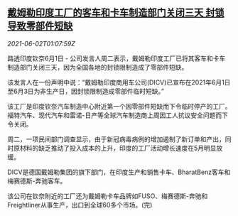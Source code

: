 <!--1622597463000-->
[戴姆勒印度工厂的客车和卡车制造部门关闭三天 封锁导致零部件短缺](https://cn.reuters.com/article/daimler-india-0601-tues-idCNKCS2DE02F)
------

<div><i>2021-06-02T01:07:59Z</i></div><p>路透印度钦奈6月1日 - 公司发言人周二表示，戴姆勒印度工厂已将其客车和卡车制造部门关闭三天，因为全国各地的封锁限制造成了零部件短缺。</p><p>该发言人在一份声明中说：“戴姆勒印度商用车公司(DICV)已宣布在2021年6月1日至6月3日为非生产日，因封锁限制造成零部件临时短缺。”</p><p>该工厂是印度钦奈汽车制造中心附近第一个因零部件短缺而下令临时停产的工厂。福特汽车、现代汽车和雷诺-日产等全球汽车制造商上周因工人抗议安全问题而下令关闭。</p><p>周二，一项民间部门调查显示，由于新冠病毒病例的增加遏制了新订单和产出，同时原材料的缺乏推动了投入成本的上升，印度的工厂活动增长速度在5月明显放缓。</p><p>DICV是德国戴姆勒集团的旗下部门，在印度生产和销售卡车、BharatBenz客车和梅赛德斯-奔驰客车。</p><p>该公司在钦奈附近的工厂还为戴姆勒卡车品牌如FUSO、梅赛德斯-奔驰和Freightliner从事生产，出口到全球60多个市场。(完)</p>
